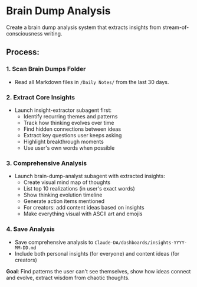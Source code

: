 # Brain Dump Analysis

Create a brain dump analysis system that extracts insights from stream-of-consciousness writing.

## Process:

### 1. Scan Brain Dumps Folder
- Read all Markdown files in `/Daily Notes/` from the last 30 days.

### 2. Extract Core Insights  
- Launch insight-extractor subagent first:
  - Identify recurring themes and patterns
  - Track how thinking evolves over time
  - Find hidden connections between ideas
  - Extract key questions user keeps asking
  - Highlight breakthrough moments
  - Use user's own words when possible

### 3. Comprehensive Analysis
- Launch brain-dump-analyst subagent with extracted insights:
  - Create visual mind map of thoughts
  - List top 10 realizations (in user's exact words)
  - Show thinking evolution timeline
  - Generate action items mentioned
  - For creators: add content ideas based on insights
  - Make everything visual with ASCII art and emojis

### 4. Save Analysis
- Save comprehensive analysis to `Claude-DA/dashboards/insights-YYYY-MM-DD.md`
- Include both personal insights (for everyone) and content ideas (for creators)

**Goal**: Find patterns the user can't see themselves, show how ideas connect and evolve, extract wisdom from chaotic thoughts.